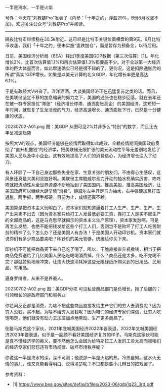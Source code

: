 
一半是海水，一半是火焰

号外：今天在“刘教链Pro”发表了《内参：「十年之约」浮盈29%，B份6月收涨不加》，欢迎关注公众号“刘教链Pro”并阅读。

* * *

隔夜比特币继续稳在30.5k附近。这已经是比特币关键位置横盘的第9天。6月比特币收涨，我们「十年之约」便未实施“逢跌加仓”，而是暂存为预备金，以待后用。

日前，美国经济分析局（BEA）释出1季度美国GDP数据（第三次估算）[1]。年化增长2%，比首次估算值1.1%和再次估算值1.3%都要高不少。对于全球第一大经济体的巨大体量而言，如此增速确实已经是很不错的了。更何况，这是扣除通胀后的所谓“真实”GDP增长。如果是以美元计算的名义GDP，年化增长率更是高达6.1%。

于是有政经大V兴奋了。洋洋洒洒，大谈美国经济正在迅猛复苏之类的话。而且，在美联储坚定不移的加息缩表的努力之下，美国的通胀也在稳步回落。就在去年还在被一群专家担忧“滞涨”（经济增长停滞、通货膨胀高企）的美国经济，这短短一年时间，就恢复了生龙活虎的气力，经济高速增长、通货膨胀下行，已然是十分健康的状态。

20230702-A01.png
图：美GDP 从图可见2%并非多么“特别”的数字，而且比去年呈减速趋势

按照大V的观点，美国经济能够在疫情后取得如此成效，全赖疫情期间美国政府贯彻了“直升机撒钱”的经济学，把美联储无限扩张的美元流动性平等无差别地发给了美国人民以及中小企业。这有效地提高了人们的消费信心，为经济增长注入了动力。

有人环顾了一下自己身边那些失业在家、生意关张的朋友们，不由得心生感叹，这风景还真是大美利坚独好啊。美联储主席鲍威尔全力开动的抽水机确实厉害，咚咚咚就把流动性从全世界源源不断地抽到了美国国内。推高美股，推高美国经济，让美国政府可以继续大肆举债“消费”。鲍威尔左手开足马力抽水，右手强硬加息打击通胀。两手抓，两手都硬。目前为止，成绩还真不赖。

美国算是把资本主义玩明白了。资本家们就知道逼着打工人生产、生产、生产。生产出来卖不出去（因为资本家只给打工人发最低必要工资，靠打工人是买不起生产的全部商品的，这是马克思早就揭示的资本主义生产原理），资本家发愁啊。可是再怎么发愁，也绝不能把钱发给这些个打工人们，否则岂不是败坏了打工人吃苦耐劳的精神了么？怎么办？还是美国人有办法！于是美国人开动印钞机。资本家们就说你们有多少商品要卖吧？印钞机的美元管够，统统给你买下来。

印钞机不可能把商品买下来自己吃了喝了。所以，干脆直接直升机撒钱，相当于把商品免费送给了几亿美国人民吃吃喝喝消费掉。什么？商品还是太多，吃不完喝不完？那就赞助地缘冲突，让炮火快速消耗掉这些无限绿纸所购买到的日用品、民用品、军用品。

遍身罗绮者，从来不是养蚕人。

20230702-A02.png
图：美GDP分项 可见私营商品部门是负增长，拖了后腿的；引领增长的是政府部门和服务业

你若问反正都是消费，为啥不把这些商品直接发给生产它们的穷人去消费呢？因为穷人没钱，买不起。为啥不给穷人发钱呢？因为咱们的经济专家们深信，让穷人吃饱喝足，他们就没有动力去加班加点地劳动、生产更多商品了。

倒是马斯克这个家伙，2021年底喊美国经济2022年要衰退，2022年又喊美国经济2023年要衰退，似乎是一副颇不看好美国经济复苏的样子。马斯克这家伙可能是真不懂经济学的奥义，要不然他怎么会因为给特斯拉工人发的工资太高而被咱们的经济专家们怒怼违背市场规律、破坏市场秩序呢？

你说这一半是海水的深，深不可测；他说那一半是火焰的热，冷热自知。这水火无情的事儿，谁又真能看得明白、说得清楚呢？不过都是些小儿辩日的把戏罢了。


参考资料：
- [1] https://www.bea.gov/sites/default/files/2023-06/gdp1q23_3rd.pdf


